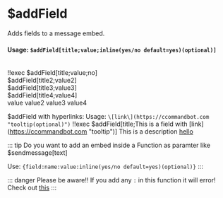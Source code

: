 #  $addField
Adds fields to a message embed.

#### Usage: `$addField[title;value;inline(yes/no default=yes)(optional)]`
<br/>
<discord-messages>
	<discord-message :bot="false" role-color="#ffcc9a" author="Member">
		!!exec $addField[title;value;no] <br/>
        $addField[title2;value2] <br/>
        $addField[title3;value3] <br/>
        $addField[title4;value4] <br/>
	</discord-message>
	<discord-message :bot="true" role-color="#0099ff" author="Custom Command" avatar="https://media.discordapp.net/avatars/725721249652670555/781224f90c3b841ba5b40678e032f74a.webp">
		<discord-embed
			slot="embeds"
		>
        <discord-embed-fields slot="fields">
				<discord-embed-field fieldTitle="title">
					value
				</discord-embed-field>
				<discord-embed-field :inline="true" fieldTitle="title2">
					value2
				</discord-embed-field>
				<discord-embed-field :inline="true" fieldTitle="title3">
					value3
				</discord-embed-field>
                <discord-embed-field :inline="true" fieldTitle="title4">
					value4
				</discord-embed-field>
		</discord-embed-fields>
		</discord-embed>
	</discord-message>
</discord-messages>

$addField with hyperlinks:
Usage:  `\[link\](https://ccommandbot.com "tooltip(optional)")`
<discord-messages>
	<discord-message :bot="false" role-color="#ffcc9a" author="Member">
		!!exec $addField[title;This is a field with \[link\](https://ccommandbot.com "tooltip")]
	</discord-message>
	<discord-message :bot="true" role-color="#0099ff" author="Custom Command" avatar="https://media.discordapp.net/avatars/725721249652670555/781224f90c3b841ba5b40678e032f74a.webp">
		<discord-embed slot="embeds">
        <discord-embed-fields slot="fields">
				<discord-embed-field fieldTitle="title">
					This is a description <a href="https://ccommandbot.com" target="_blank" title="tooltip">hello</a>
				</discord-embed-field>
		</discord-embed-fields>
		</discord-embed>
	</discord-message>
</discord-messages>

::: tip Do you want to add an embed inside a Function as paramter like $sendmessage[text]

Use: `{field:name:value:inline(yes/no default=yes)(optional)}`
:::

::: danger Please be aware!!
If you add any `:` in this function it will error! Check out [this](../../Other/syntax.md)
:::
